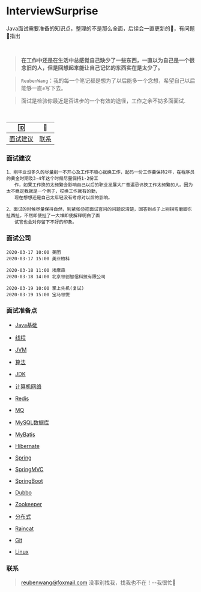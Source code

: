 # InterviewSurprise
Java面试需要准备的知识点，整理的不是那么全面，后续会一直更新的🦷，有问题👏指出


<br>

 > **在工作中还是在生活中总感觉自己缺少了一些东西，一直以为自己是一个很念旧的人，但是回想起来能让自己记忆的东西实在是太少了。**
 
 > `ReubenWang`：我的每一个笔记都是想为了以后能多一个念想，希望自己以后能够一直✊写下去。
 
 > 面试是检验你最近是否进步的一个有效的途径，工作之余不妨多面面试.
 
<br/>

|🆔|📮
| :--------:|:--------:|
|[面试建议](#面试建议) |[联系](#联系) |

### 面试建议
    1、刚毕业没多久的尽量别一不开心及工作不顺心就换工作，起码一份工作要保持2年，在程序员的黄金时期及3-4年这个时候尽量保持1-2份工
       作，如果工作换的太频繁会影响自己以后的职业发展大厂普遍忌讳换工作太频繁的人。因为太不稳定我就是一个例子，哎换工作就有的勤，
       现在想想还是自己太年轻没有考虑对以后的影响。
       
    2、面试的时候尽量保持自然，别紧张😓把面试官问的问题说清楚，回答到点子上别拐弯磨脚东扯西扯。不然即使扯了一大堆即使解释明白了面
       试官也会对你留下不好的印象。
       
### 面试公司
    
    
    2020-03-17 10:00 美团
    2020-03-17 15:00 美亚柏科
    
    2020-03-18 11:00 埃摩森
    2020-03-18 14:00 北京领创智信科技有限公司
    
    2020-03-19 10:00 掌上先机(复试)
    2020-03-19 15:00 宝马领悦
    
    

### 面试准备点

 - [Java基础](https://github.com/luobotiantang/InterviewSurprise/blob/master/md/JavaFoundation.md)
 
 - [线程](https://github.com/luobotiantang/InterviewSurprise/blob/master/md/Thread.md)
 
 - [JVM](https://github.com/luobotiantang/InterviewSurprise/blob/master/md/JVM.md)
 
 - [算法](https://github.com/luobotiantang/InterviewSurprise/blob/master/md/Algorithm.md)
 
 - [JDK](https://github.com/luobotiantang/InterviewSurprise/blob/master/md/JDK.md)
 
 - [计算机网络](https://github.com/luobotiantang/InterviewSurprise/blob/master/md/ComputerNetwork.md)
 
 - [Redis](https://github.com/luobotiantang/InterviewSurprise/blob/master/md/Redis.md)
 
 - [MQ](https://github.com/luobotiantang/InterviewSurprise/blob/master/md/MQ.md)
 
 - [MySQL数据库](https://github.com/luobotiantang/InterviewSurprise/blob/master/md/MySQL.md)
 
 - [MyBatis](https://github.com/luobotiantang/InterviewSurprise/blob/master/md/MyBatis.md)
 
 - [Hibernate](https://github.com/luobotiantang/InterviewSurprise/blob/master/md/Hibernate.md)

 - [Spring](https://github.com/luobotiantang/InterviewSurprise/blob/master/md/Spring.md)
 
 - [SpringMVC](https://github.com/luobotiantang/InterviewSurprise/blob/master/md/SpringMVC.md)
 
 - [SpringBoot](https://github.com/luobotiantang/InterviewSurprise/blob/master/md/SpringBoot.md)
 
 - [Dubbo](https://github.com/luobotiantang/InterviewSurprise/blob/master/md/Dubbo.md)
 
 - [Zookeeper](https://github.com/luobotiantang/InterviewSurprise/blob/master/md/Zookeeper.md)
 
 - [分布式](https://github.com/luobotiantang/InterviewSurprise/blob/master/md/Distributed.md)
 
 - [Raincat](https://github.com/luobotiantang/InterviewSurprise/blob/master/md/Raincat.md)
 
 - [Git](https://github.com/luobotiantang/InterviewSurprise/blob/master/md/Git.md)
 
 - [Linux](https://github.com/luobotiantang/InterviewSurprise/blob/master/md/Linux.md)



### 联系

> reubenwang@foxmail.com
> 没事别找我，找我也不在！--我很忙🦆